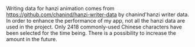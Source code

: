 Writing data for hanzi animation comes from https://github.com/chanind/hanzi-writer-data by chanind'hanzi writer data. In order to enhance the performance of my app, not all the hanzi data are used in the project. Only 2418 commonly-used Chinese characters have been selected for the time being. There is a possibility to increase the amount in the future. 

